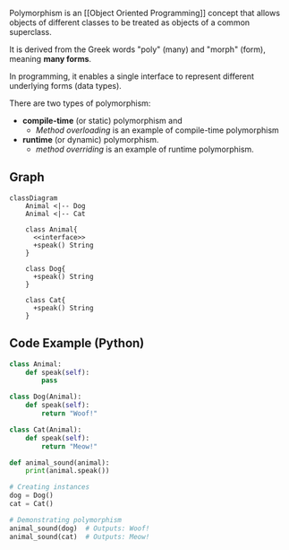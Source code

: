 

Polymorphism is an [[Object Oriented Programming]] concept that allows objects of different classes to be treated as objects of a common superclass. 

It is derived from the Greek words "poly" (many) and "morph" (form), meaning **many forms**. 

In programming, it enables a single interface to represent different underlying forms (data types). 

There are two types of polymorphism: 
- **compile-time** (or static) polymorphism and
	- *Method overloading* is an example of compile-time polymorphism
- **runtime** (or dynamic) polymorphism. 
	- *method overriding* is an example of runtime polymorphism.


## Graph

```mermaid
classDiagram
    Animal <|-- Dog
    Animal <|-- Cat

    class Animal{
      <<interface>>
      +speak() String
    }

    class Dog{
      +speak() String
    }

    class Cat{
      +speak() String
    }

```

## Code Example (Python)

```python
class Animal:
    def speak(self):
        pass

class Dog(Animal):
    def speak(self):
        return "Woof!"

class Cat(Animal):
    def speak(self):
        return "Meow!"

def animal_sound(animal):
    print(animal.speak())

# Creating instances
dog = Dog()
cat = Cat()

# Demonstrating polymorphism
animal_sound(dog)  # Outputs: Woof!
animal_sound(cat)  # Outputs: Meow!
